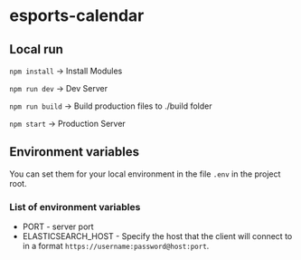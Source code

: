 # esports-calendar

## Local run

```npm install``` -> Install Modules

```npm run dev``` -> Dev Server

```npm run build``` -> Build production files to ./build folder

```npm start``` -> Production Server

## Environment variables

You can set them for your local environment in the file `.env` in the project root.

### List of environment variables

* PORT - server port
* ELASTICSEARCH_HOST - Specify the host that the client will connect to in a format `https://username:password@host:port`.
